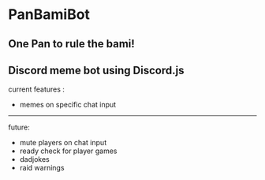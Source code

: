 ﻿# PanBamiBot
One Pan to rule the bami!
-----------------------------------
Discord meme bot using Discord.js
-------------------------------
current features :
- memes on specific chat input
-----------------------
future:

- mute players on chat input
- ready check for player games
- dadjokes
- raid warnings
